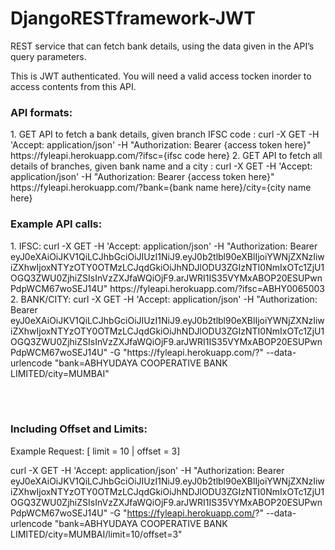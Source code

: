 # DjangoRESTframework-JWT



REST service that can fetch bank details, using the data given in the API’s query parameters.

This is JWT authenticated. You will need a valid access tocken inorder to access contents from this API.



<h3>API formats:</h3>
1. GET API to fetch a bank details, given branch IFSC code :  	curl -X GET -H 'Accept: application/json' -H "Authorization: Bearer {access token here}" https://fyleapi.herokuapp.com/?ifsc={ifsc code here}
2. GET API to fetch all details of branches, given bank name and a city :    curl -X GET -H 'Accept: application/json' -H "Authorization: Bearer {access token here}"  https://fyleapi.herokuapp.com/?bank={bank name here}/city={city name here}



<h3>Example API calls:</h3>
1. IFSC:	curl -X GET -H 'Accept: application/json' -H "Authorization: Bearer eyJ0eXAiOiJKV1QiLCJhbGciOiJIUzI1NiJ9.eyJ0b2tlbl90eXBlIjoiYWNjZXNzIiwiZXhwIjoxNTYzOTY0OTMzLCJqdGkiOiJhNDJlODU3ZGIzNTI0NmIxOTc1ZjU1OGQ3ZWU0ZjhiZSIsInVzZXJfaWQiOjF9.arJWRI1IS35VYMxABOP20ESUPwnPdpWCM67woSEJ14U"  https://fyleapi.herokuapp.com/?ifsc=ABHY0065003
2. BANK/CITY:     curl -X GET -H 'Accept: application/json' -H "Authorization: Bearer eyJ0eXAiOiJKV1QiLCJhbGciOiJIUzI1NiJ9.eyJ0b2tlbl90eXBlIjoiYWNjZXNzIiwiZXhwIjoxNTYzOTY0OTMzLCJqdGkiOiJhNDJlODU3ZGIzNTI0NmIxOTc1ZjU1OGQ3ZWU0ZjhiZSIsInVzZXJfaWQiOjF9.arJWRI1IS35VYMxABOP20ESUPwnPdpWCM67woSEJ14U" -G "https://fyleapi.herokuapp.com/?" --data-urlencode "bank=ABHYUDAYA COOPERATIVE BANK LIMITED/city=MUMBAI" 

<br><br>

<h3>Including Offset and Limits:</h3>

Example Request:	[ limit = 10 | offset = 3]

curl -X GET -H 'Accept: application/json' -H "Authorization: Bearer eyJ0eXAiOiJKV1QiLCJhbGciOiJIUzI1NiJ9.eyJ0b2tlbl90eXBlIjoiYWNjZXNzIiwiZXhwIjoxNTYzOTY0OTMzLCJqdGkiOiJhNDJlODU3ZGIzNTI0NmIxOTc1ZjU1OGQ3ZWU0ZjhiZSIsInVzZXJfaWQiOjF9.arJWRI1IS35VYMxABOP20ESUPwnPdpWCM67woSEJ14U" -G "https://fyleapi.herokuapp.com/?" --data-urlencode "bank=ABHYUDAYA COOPERATIVE BANK LIMITED/city=MUMBAI/limit=10/offset=3"


